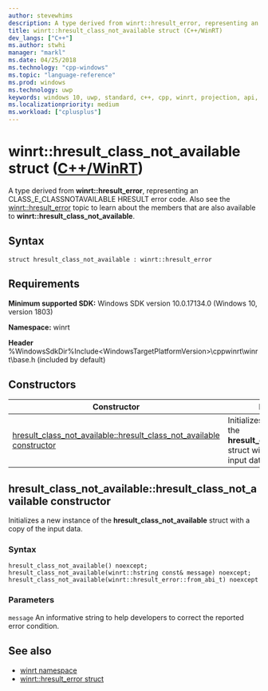```yaml
---
author: stevewhims
description: A type derived from winrt::hresult_error, representing an CLASS_E_CLASSNOTAVAILABLE HRESULT error code.
title: winrt::hresult_class_not_available struct (C++/WinRT)
dev_langs: ["C++"]
ms.author: stwhi
manager: "markl"
ms.date: 04/25/2018
ms.technology: "cpp-windows"
ms.topic: "language-reference"
ms.prod: windows
ms.technology: uwp
keywords: windows 10, uwp, standard, c++, cpp, winrt, projection, api, reference, hresult, error, code, CLASS_E_CLASSNOTAVAILABLE
ms.localizationpriority: medium
ms.workload: ["cplusplus"]
---
```


# winrt::hresult_class_not_available struct ([C++/WinRT](/windows/uwp/cpp-and-winrt-apis/intro-to-using-cpp-with-winrt))
A type derived from **winrt::hresult_error**, representing an CLASS_E_CLASSNOTAVAILABLE HRESULT error code. Also see the [winrt::hresult_error](hresult-error.md) topic to learn about the members that are also available to **winrt::hresult_class_not_available**.

## Syntax
```cppwinrt
struct hresult_class_not_available : winrt::hresult_error
```

## Requirements
**Minimum supported SDK:** Windows SDK version 10.0.17134.0 (Windows 10, version 1803)

**Namespace:** winrt

**Header** %WindowsSdkDir%Include\<WindowsTargetPlatformVersion>\cppwinrt\winrt\base.h (included by default)

## Constructors
|Constructor|Description|
|------------|-----------------|
|[hresult_class_not_available::hresult_class_not_available constructor](#hresultclassnotavailablehresultclassnotavailable-constructor)|Initializes a new instance of the **hresult_class_not_available** struct with a copy of the input data.|

## hresult_class_not_available::hresult_class_not_available constructor
Initializes a new instance of the **hresult_class_not_available** struct with a copy of the input data.

### Syntax
```cppwinrt
hresult_class_not_available() noexcept;
hresult_class_not_available(winrt::hstring const& message) noexcept;
hresult_class_not_available(winrt::hresult_error::from_abi_t) noexcept
```

### Parameters
`message`
An informative string to help developers to correct the reported error condition.

## See also 
* [winrt namespace](../winrt.md)
* [winrt::hresult_error struct](hresult-error.md)
